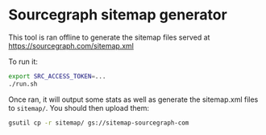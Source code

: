 # Sourcegraph sitemap generator

This tool is ran offline to generate the sitemap files served at https://sourcegraph.com/sitemap.xml

To run it:

```sh
export SRC_ACCESS_TOKEN=...
./run.sh
```

Once ran, it will output some stats as well as generate the sitemap.xml files to `sitemap/`. You should then upload them:

```sh
gsutil cp -r sitemap/ gs://sitemap-sourcegraph-com
```

